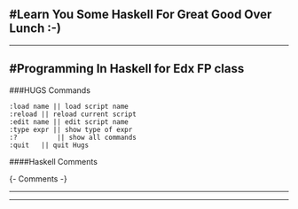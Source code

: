 #Learn You Some Haskell For Great Good Over Lunch :-)
---
---
#Programming In Haskell for Edx FP class
---

###HUGS Commands

    :load name || load script name
    :reload || reload current script
    :edit name || edit script name
	:type expr || show type of expr
	:?			|| show all commands
	:quit	|| quit Hugs

####Haskell Comments

{- Comments -}

---
---